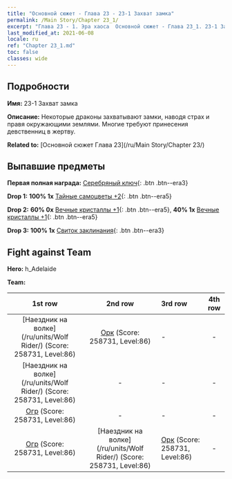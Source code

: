 ```yaml
---
title: "Основной сюжет - Глава 23 - 23-1 Захват замка"
permalink: /Main Story/Chapter 23_1/
excerpt: "Глава 23 - 1. Эра хаоса  Основной сюжет - Глава 23_1. 23-1 Захват замка"
last_modified_at: 2021-06-08
locale: ru
ref: "Chapter 23_1.md"
toc: false
classes: wide
---
```


## Подробности

 **Имя:** 23-1 Захват замка

 **Описание:** Некоторые драконы захватывают замки, наводя страх и правя окружающими землями. Многие требуют принесения девственниц в жертву.

 **Related to:** [Основной сюжет Глава 23](/ru/Main Story/Chapter 23/)

## Выпавшие предметы

 **Первая полная награда:** [Серебряный ключ](/ItemsRU/con_693/){: .btn .btn--era3}

 **Drop 1:** **100% 1x** [Тайные самоцветы +2](/ItemsRU/mat_79/){: .btn .btn--era5}

 **Drop 2:** **60% 0x** [Вечные кристаллы +1](/ItemsRU/mat_73/){: .btn .btn--era5}, **40% 1x** [Вечные кристаллы +1](/ItemsRU/mat_73/){: .btn .btn--era5}

 **Drop 3:** **100% 1x** [Свиток заклинания](/ItemsRU/con_694/){: .btn .btn--era3}


## Fight against Team
 **Hero:** h_Adelaide

 **Team:**


  | 1st row | 2nd row | 3rd row | 4th row |
  |:----:|:----:|:----|:----:|
  | [Наездник на волке](/ru/units/Wolf Rider/) (Score: 258731, Level:86)  | [Орк](/ru/units/Orc/) (Score: 258731, Level:86)  | - | - |
  | [Наездник на волке](/ru/units/Wolf Rider/) (Score: 258731, Level:86)  | - | - | - |
  | [Огр](/ru/units/Ogre/) (Score: 258731, Level:86)  | - | - | - |
  | [Огр](/ru/units/Ogre/) (Score: 258731, Level:86)  | [Наездник на волке](/ru/units/Wolf Rider/) (Score: 258731, Level:86)  | [Орк](/ru/units/Orc/) (Score: 258731, Level:86)  | - |


